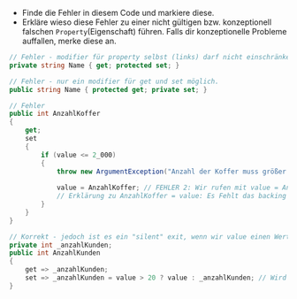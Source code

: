 ﻿* Finde die Fehler in diesem Code und markiere diese. 
* Erkläre wieso diese Fehler zu einer nicht gültigen bzw. konzeptionell falschen ``Property``(Eigenschaft) führen. Falls dir konzeptionelle Probleme auffallen, merke diese an.  

```csharp
// Fehler - modifier für property selbst (links) darf nicht einschränkender als jene bei den get und set sein.
private string Name { get; protected set; }

// Fehler - nur ein modifier für get und set möglich.
public string Name { protected get; private set; }

// Fehler
public int AnzahlKoffer
{
    get;
    set
    {
        if (value <= 2_000)
        {
            throw new ArgumentException("Anzahl der Koffer muss größer als 2000 sein."); // FEHLER 1: Es wird eine Exception geworfen, welche ein Early-Exit darstellt. Folgender Code wird nicht aufgerufen.
            
            value = AnzahlKoffer; // FEHLER 2: Wir rufen mit value = AnzahlKoffer, anstatt AnzahlKoffer = value auf.
            // Erklärung zu AnzahlKoffer = value: Es Fehlt das backing field, wenn wir AnzahlKoffer = value verwenden. Wir rufen damit immer wieder die set-methode auf. Da wir in der set-methode sind, gibt es eine Endlosschleife.
        }
    }
}

// Korrekt - jedoch ist es ein "silent" exit, wenn wir value einen Wert kleiner als 21 verwenden.
private int _anzahlKunden;
public int AnzahlKunden
{
    get => _anzahlKunden;
    set => _anzahlKunden = value > 20 ? value : _anzahlKunden; // Wird hier das System benachtichtigt wenn etwas schief geht?
}
```
